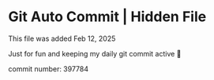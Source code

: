 # Git Auto Commit | Hidden File

This file was added Feb 12, 2025

Just for fun and keeping my daily git commit active 🤪

commit number: 397784
